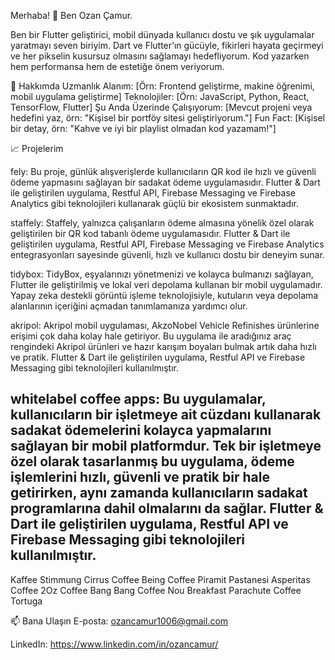Merhaba! 
👋 Ben Ozan Çamur.

Ben bir Flutter geliştirici, mobil dünyada kullanıcı dostu ve şık uygulamalar yaratmayı seven biriyim. 
Dart ve Flutter’ın gücüyle, fikirleri hayata geçirmeyi ve her pikselin kusursuz olmasını sağlamayı hedefliyorum. 
Kod yazarken hem performansa hem de estetiğe önem veriyorum.

🌟 Hakkımda
Uzmanlık Alanım: [Örn: Frontend geliştirme, makine öğrenimi, mobil uygulama geliştirme]
Teknolojiler: [Örn: JavaScript, Python, React, TensorFlow, Flutter]
Şu Anda Üzerinde Çalışıyorum: [Mevcut projeni veya hedefini yaz, örn: "Kişisel bir portföy sitesi geliştiriyorum."]
Fun Fact: [Kişisel bir detay, örn: "Kahve ve iyi bir playlist olmadan kod yazamam!"]

📈 Projelerim

fely: Bu proje, günlük alışverişlerde kullanıcıların QR kod ile hızlı ve güvenli ödeme yapmasını sağlayan bir sadakat ödeme uygulamasıdır. Flutter & Dart ile geliştirilen uygulama, Restful API, Firebase Messaging ve Firebase Analytics gibi teknolojileri kullanarak güçlü bir ekosistem sunmaktadır.

staffely: Staffely, yalnızca çalışanların ödeme almasına yönelik özel olarak geliştirilen bir QR kod tabanlı ödeme uygulamasıdır. Flutter & Dart ile geliştirilen uygulama, Restful API, Firebase Messaging ve Firebase Analytics entegrasyonları sayesinde güvenli, hızlı ve kullanıcı dostu bir deneyim sunar.

tidybox: TidyBox, eşyalarınızı yönetmenizi ve kolayca bulmanızı sağlayan, Flutter ile geliştirilmiş ve lokal veri depolama kullanan bir mobil uygulamadır. Yapay zeka destekli görüntü işleme teknolojisiyle, kutuların veya depolama alanlarının içeriğini açmadan tanımlamanıza yardımcı olur.

akripol: Akripol mobil uygulaması, AkzoNobel Vehicle Refinishes ürünlerine erişimi çok daha kolay hale getiriyor. Bu uygulama ile aradığınız araç rengindeki Akripol ürünleri ve hazır karışım boyaları bulmak artık daha hızlı ve pratik. Flutter & Dart ile geliştirilen uygulama, Restful API ve Firebase Messaging gibi teknolojileri kullanılmıştır. 

whitelabel coffee apps: 
Bu uygulamalar, kullanıcıların bir işletmeye ait cüzdanı kullanarak sadakat ödemelerini kolayca yapmalarını sağlayan bir mobil platformdur. Tek bir işletmeye özel olarak tasarlanmış bu uygulama, ödeme işlemlerini hızlı, güvenli ve pratik bir hale getirirken, aynı zamanda kullanıcıların sadakat programlarına dahil olmalarını da sağlar.  Flutter & Dart ile geliştirilen uygulama, Restful API ve Firebase Messaging gibi teknolojileri kullanılmıştır.
-
Kaffee Stimmung
Cirrus Coffee
Being Coffee
Piramit Pastanesi
Asperitas Coffee
2Oz Coffee
Bang Bang Coffee
Nou Breakfast
Parachute Coffee
Tortuga

📫 Bana Ulaşın
E-posta: ozancamur1006@gmail.com

LinkedIn: https://www.linkedin.com/in/ozancamur/
